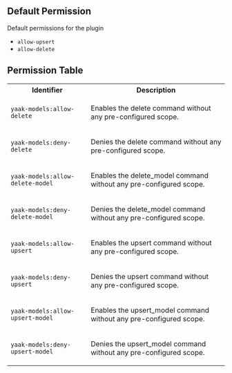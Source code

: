 ## Default Permission

Default permissions for the plugin

- `allow-upsert`
- `allow-delete`

## Permission Table

<table>
<tr>
<th>Identifier</th>
<th>Description</th>
</tr>


<tr>
<td>

`yaak-models:allow-delete`

</td>
<td>

Enables the delete command without any pre-configured scope.

</td>
</tr>

<tr>
<td>

`yaak-models:deny-delete`

</td>
<td>

Denies the delete command without any pre-configured scope.

</td>
</tr>

<tr>
<td>

`yaak-models:allow-delete-model`

</td>
<td>

Enables the delete_model command without any pre-configured scope.

</td>
</tr>

<tr>
<td>

`yaak-models:deny-delete-model`

</td>
<td>

Denies the delete_model command without any pre-configured scope.

</td>
</tr>

<tr>
<td>

`yaak-models:allow-upsert`

</td>
<td>

Enables the upsert command without any pre-configured scope.

</td>
</tr>

<tr>
<td>

`yaak-models:deny-upsert`

</td>
<td>

Denies the upsert command without any pre-configured scope.

</td>
</tr>

<tr>
<td>

`yaak-models:allow-upsert-model`

</td>
<td>

Enables the upsert_model command without any pre-configured scope.

</td>
</tr>

<tr>
<td>

`yaak-models:deny-upsert-model`

</td>
<td>

Denies the upsert_model command without any pre-configured scope.

</td>
</tr>
</table>
